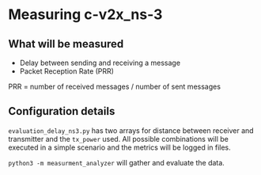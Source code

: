 # Measuring c-v2x_ns-3

## What will be measured

- Delay between sending and receiving a message
- Packet Reception Rate (PRR)

PRR = number of received messages / number of sent messages 

## Configuration details

`evaluation_delay_ns3.py` has two arrays for distance between receiver and transmitter and the `tx_power` used. All possible combinations will be executed in a simple scenario and the metrics will be logged in files.

`python3 -m measurment_analyzer` will gather and evaluate the data.
